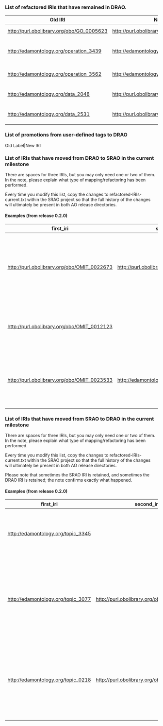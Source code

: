 ### List of refactored IRIs that have remained in DRAO.
Old IRI | New IRI | Note
------------ | ------------- | -------------
http://purl.obolibrary.org/obo/GO_0005623 | http://purl.obolibrary.org/obo/CL_0000000 | https://github.com/FAIRsharing/domain-ontology/issues/76
http://edamontology.org/operation_3439 | http://edamontology.org/operation_2423 | Deprecation of EDAM term resulted in modification of the domain tag that is being used within DRAO. The IRI on the right already exists in FAIRsharing.
http://edamontology.org/operation_3562 | http://edamontology.org/operation_3927 | Deprecation of EDAM term resulted in modification of the domain tag that is being used within DRAO
http://edamontology.org/data_2048 | http://purl.obolibrary.org/obo/IAO_0000088 |The IAO IRI is already in DRAO - it is subsuming any annotation currently using the EDAM term.
http://edamontology.org/data_2531 | http://purl.obolibrary.org/obo/OBI_0000272 | The EDAM term is not required, as we already have an OBI equivalent already in use.

### List of promotions from user-defined tags to DRAO
Old Label|New IRI

### List of IRIs that have moved from DRAO to SRAO in the current milestone
 There are spaces for three IRIs, but you may only need one or two of them.
 In the note, please explain what type of mapping/refactoring has been
 performed.

 Every time you modify this list, copy the changes to
 refactored-IRIs-current.txt within the SRAO project so that the full
 history of the changes will ultimately be present in both AO release
 directories.

#### Examples (from release 0.2.0)
first_iri|second_iri|third_iri|note
------------ | ------------- | -------------| -------------
 http://purl.obolibrary.org/obo/OMIT_0022673|http://purl.obolibrary.org/obo/NCIT_C18478||Note: This means that relations from DRAO first_iri are transferred to SRAO second_iri and first_iri is deprecated.
 http://purl.obolibrary.org/obo/OMIT_0012123|||Note: This means that first_iri is moved from DRAO->SRAO with IRI preserved.
 http://purl.obolibrary.org/obo/OMIT_0023533|http://edamontology.org/topic_3395|http://purl.obolibrary.org/obo/NCIT_C93254|Note: first_iri and second_iri are deprecated and their relations transferred to third_iri.

### List of IRIs that have moved from SRAO to DRAO in the current milestone
There are spaces for three IRIs, but you may only need one or two of them.
In the note, please explain what type of mapping/refactoring has been
performed.

Every time you modify this list, copy the changes to
refactored-IRIs-current.txt within the SRAO project so that the full
history of the changes will ultimately be present in both AO release
directories.

Please note that sometimes the SRAO IRI is retained, and sometimes the
DRAO IRI is retained; the note confirms exactly what happened.

#### Examples (from release 0.2.0)
first_iri|second_iri|third_iri|note
------------ | ------------- | -------------| -------------
http://edamontology.org/topic_3345|||Note: This means that first_iri is moved from SRAO->DRAO with links preserved.
http://edamontology.org/topic_3077|http://purl.obolibrary.org/obo/ERO_0100295||Note: This means that first_iri is moved from SRAO->DRAO and takes the relations of second_iri. The second_iri is then deleted.
http://edamontology.org/topic_0218|http://purl.obolibrary.org/obo/ERO_0100106||Note: This means that relations from the SRAO first_iri are transferred to the DRAO second_iri, and the first_iri is deprecated.
